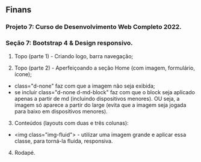## Finans
### Projeto 7: Curso de Desenvolvimento Web Completo 2022.
### Seção 7: Bootstrap 4 & Design responsivo.

1) Topo (parte 1) - Criando logo, barra navegação;

2) Topo (parte 2) - Aperfeiçoando a seção Home (com imagem, formulário, ícone);
  - class="d-none" faz com que a imagem não seja exibida;
  - se incluir class="d-none d-md-block" faz com que o block seja aplicado apenas a partir de md (incluindo dispositivos menores). OU seja, a imagem só aparece a partir do large (evita que a imagem seja jogada para baixo em dispositivos menores).

3) Conteúdos (layouts com duas e três colunas):
  - &lt;img class="img-fluid"&gt; - utilizar uma imagem grande e aplicar essa classe, para torná-la fluida, responsiva.

4) Rodapé.